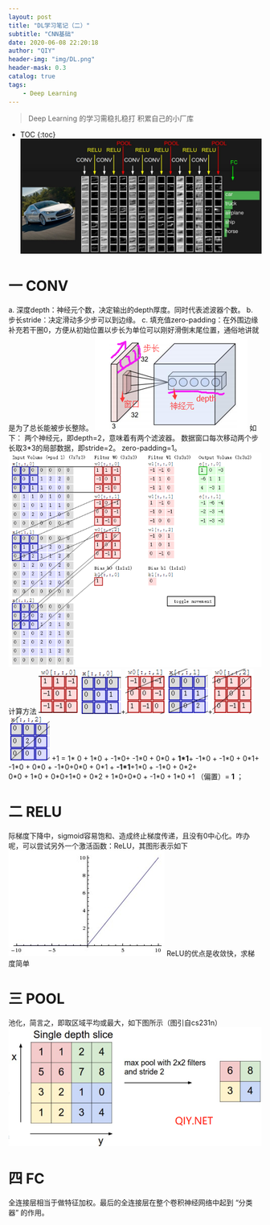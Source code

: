 ```yaml
---
layout: post
title: "DL学习笔记（二）"
subtitle: "CNN基础"
date: 2020-06-08 22:20:18
author: "QIY"
header-img: "img/DL.png"
header-mask: 0.3
catalog: true
tags:
    - Deep Learning
---
```

> Deep Learning 的学习需稳扎稳打 积累自己的小厂库
* TOC
{:toc}
![](/img/in-post/200608_DL_CNN/d9259be829b1cdb3d98a399ebc56defa.jpg)
# 一 CONV
a. 深度depth：神经元个数，决定输出的depth厚度。同时代表滤波器个数。
b. 步长stride：决定滑动多少步可以到边缘。
c.
填充值zero-padding：在外围边缘补充若干圈0，方便从初始位置以步长为单位可以刚好滑倒末尾位置，通俗地讲就是为了总长能被步长整除。
![](/img/in-post/200608_DL_CNN/46870a45bd1628814c60b8fbe055ace5.png)
如下：
两个神经元，即depth=2，意味着有两个滤波器。
数据窗口每次移动两个步长取3\*3的局部数据，即stride=2。
zero-padding=1。
![](/img/in-post/200608_DL_CNN/aa3729e2ea758b1d80f602ecebd1d59c.png)
计算方法
![](/img/in-post/200608_DL_CNN/ec5342395d32141f4657a47637c2ab94.png)![](/img/in-post/200608_DL_CNN/3eb40696b88f9fe020d6580d2e69fbcf.png)+![](/img/in-post/200608_DL_CNN/1be4c3c6b4a189b770045573302cf387.png)![](/img/in-post/200608_DL_CNN/64218b5e6aba127598718bad82ffccda.png)+![](/img/in-post/200608_DL_CNN/cfcf7e941e2295a9e10a8c303c069a0a.png)![](/img/in-post/200608_DL_CNN/3dfad5e133229a9be7745919d0243419.png)
\+1
= 1\* 0 + 1\*0 + -1\*0+ -1\*0 + 0\*0 + **1\*1**+ -1\*0 + -1\*0 + 0\*1+
\-1\*0 + 0\*0 + -1\*0+0\*0 + 0\*1 + **-1\*1**+1\*0 + -1\*0 + 0\*2+
0\*0 + 1\*0 + 0\*0+1\*0 + 0\*2 + 1\*0+0\*0 + -1\*0 + 1\*0
\+1 （偏置）= **1** ；
# 二 RELU
际梯度下降中，sigmoid容易饱和、造成终止梯度传递，且没有0中心化。咋办呢，可以尝试另外一个激活函数：ReLU，其图形表示如下
![](/img/in-post/200608_DL_CNN/b6cecf94f3ecbb1a56b8455d545eea23.jpg)
ReLU的优点是收敛快，求梯度简单
# 三 POOL
池化，简言之，即取区域平均或最大，如下图所示（图引自cs231n）
![](/img/in-post/200608_DL_CNN/d2489fe073395b5d8ce2c9b1ffec11b5.png)
# 四 FC
全连接层相当于做特征加权。最后的全连接层在整个卷积神经网络中起到 “分类器”
的作用。
